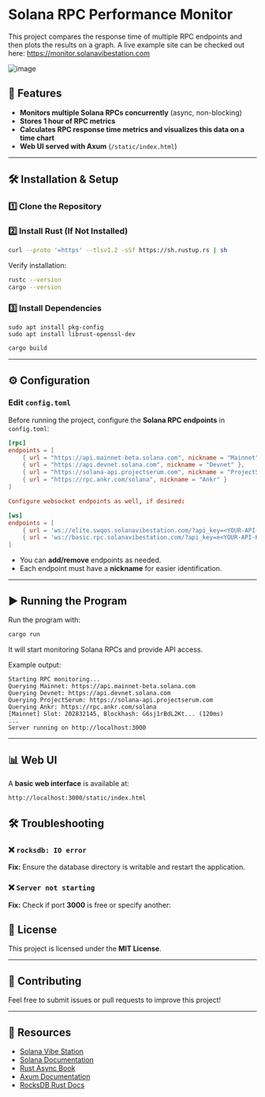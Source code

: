 # Solana RPC Performance Monitor

This project compares the response time of multiple RPC endpoints and then plots the results on a graph. A live example site can be checked out here: https://monitor.solanavibestation.com



![image](https://github.com/user-attachments/assets/fe79337e-4bd8-435c-9bcb-71f2fbff2082)



## 🚀 Features
- **Monitors multiple Solana RPCs concurrently** (async, non-blocking)
- **Stores 1 hour of RPC metrics**
- **Calculates RPC response time metrics and visualizes this data on a time chart**
- **Web UI served with Axum** (`/static/index.html`)

---

## 🛠 Installation & Setup

### 1️⃣ **Clone the Repository**

### 2️⃣ **Install Rust (If Not Installed)**
```sh
curl --proto '=https' --tlsv1.2 -sSf https://sh.rustup.rs | sh
```
Verify installation:
```sh
rustc --version
cargo --version
```

### 3️⃣ **Install Dependencies**

```
sudo apt install pkg-config
sudo apt install librust-openssl-dev
```

```sh
cargo build
```

---

## ⚙️ Configuration

### **Edit `config.toml`**
Before running the project, configure the **Solana RPC endpoints** in `config.toml`:
```toml
[rpc]
endpoints = [
    { url = "https://api.mainnet-beta.solana.com", nickname = "Mainnet" },
    { url = "https://api.devnet.solana.com", nickname = "Devnet" },
    { url = "https://solana-api.projectserum.com", nickname = "ProjectSerum" },
    { url = "https://rpc.ankr.com/solana", nickname = "Ankr" }
]

Configure websocket endpoints as well, if desired:

[ws]
endpoints = [
    { url = 'ws://elite.swqos.solanavibestation.com/?api_key=<YOUR-API-KEY-GOES-HERE>', nickname = 'EliteStakedSVS' },
    { url = 'ws://basic.rpc.solanavibestation.com/?api_key=e<YOUR-API-KEY-GOES-HERE>', nickname = 'BasicSVS' },
]
```
- You can **add/remove** endpoints as needed.
- Each endpoint must have a **nickname** for easier identification.

---

## ▶️ Running the Program

Run the program with:
```sh
cargo run
```
It will start monitoring Solana RPCs and provide API access.

Example output:
```
Starting RPC monitoring...
Querying Mainnet: https://api.mainnet-beta.solana.com
Querying Devnet: https://api.devnet.solana.com
Querying ProjectSerum: https://solana-api.projectserum.com
Querying Ankr: https://rpc.ankr.com/solana
[Mainnet] Slot: 202832145, Blockhash: G6sj1rBdL2Kt... (120ms)
...
Server running on http://localhost:3000
```

---

## 📊 Web UI

A **basic web interface** is available at:
```sh
http://localhost:3000/static/index.html
```

## 🛠 Troubleshooting

### **❌ `rocksdb: IO error`**
**Fix:** Ensure the database directory is writable and restart the application.

### **❌ `Server not starting`**
**Fix:** Check if port **3000** is free or specify another:

## 📜 License
This project is licensed under the **MIT License**.

---

## 🤝 Contributing
Feel free to submit issues or pull requests to improve this project!

---

## 🔗 Resources
- [Solana Vibe Station](https://www.solanavibestation.com/)
- [Solana Documentation](https://docs.solana.com/)
- [Rust Async Book](https://rust-lang.github.io/async-book/)
- [Axum Documentation](https://docs.rs/axum/latest/axum/)
- [RocksDB Rust Docs](https://docs.rs/rocksdb/latest/rocksdb/)
```

